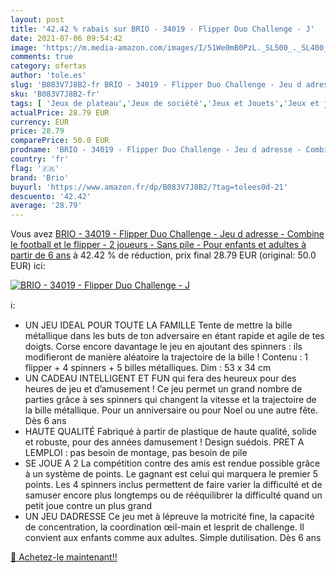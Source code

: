 ```yaml
---
layout: post
title: '42.42 % rabais sur BRIO - 34019 - Flipper Duo Challenge - J'
date: 2021-07-06 09:54:42
image: 'https://m.media-amazon.com/images/I/51We0mB0PzL._SL500_._SL400_.jpg'
comments: true
category: ofertas
author: 'tole.es'
slug: 'B083V7J8B2-fr BRIO - 34019 - Flipper Duo Challenge - Jeu d adresse -...'
sku: 'B083V7J8B2-fr'
tags: [ 'Jeux de plateau','Jeux de société','Jeux et Jouets','Jeux et jouets','brio', ]
actualPrice: 28.79 EUR
currency: EUR
price: 28.79
comparePrice: 50.0 EUR
prodname: 'BRIO - 34019 - Flipper Duo Challenge - Jeu d adresse - Combine le football et le flipper - 2 joueurs - Sans pile - Pour enfants et adultes à partir de 6 ans'
country: 'fr'
flag: '🇫🇷'
brand: 'Brio'
buyurl: 'https://www.amazon.fr/dp/B083V7J8B2/?tag=tolees0d-21'
descuento: '42.42'
average: '28.79'
---
```


Vous avez [BRIO - 34019 - Flipper Duo Challenge - Jeu d adresse - Combine le football et le flipper - 2 joueurs - Sans pile - Pour enfants et adultes à partir de 6 ans](https://www.amazon.fr/dp/B083V7J8B2/?tag=tolees0d-21)  à  42.42 % de réduction, prix final  28.79 EUR (original: 50.0 EUR) ici:

[![BRIO - 34019 - Flipper Duo Challenge - J](https://m.media-amazon.com/images/I/51We0mB0PzL._SL500_._SL400_.jpg)](https://www.amazon.fr/dp/B083V7J8B2/?tag=tolees0d-21)

ℹ️:

- UN JEU IDEAL POUR TOUTE LA FAMILLE Tente de mettre la bille métallique dans les buts de ton adversaire en étant rapide et agile de tes doigts. Corse encore davantage le jeu en ajoutant des spinners : ils modifieront de manière aléatoire la trajectoire de la bille ! Contenu : 1 flipper + 4 spinners + 5 billes métalliques. Dim : 53 x 34 cm
- UN CADEAU INTELLIGENT ET FUN qui fera des heureux pour des heures de jeu et d’amusement ! Ce jeu permet un grand nombre de parties grâce à ses spinners qui changent la vitesse et la trajectoire de la bille métallique. Pour un anniversaire ou pour Noel ou une autre fête. Dès 6 ans
- HAUTE QUALITÉ Fabriqué à partir de plastique de haute qualité, solide et robuste, pour des années damusement ! Design suédois. PRET A LEMPLOI : pas besoin de montage, pas besoin de pile
- SE JOUE A 2 La compétition contre des amis est rendue possible grâce à un système de points. Le gagnant est celui qui marquera le premier 5 points. Les 4 spinners inclus permettent de faire varier la difficulté et de samuser encore plus longtemps ou de rééquilibrer la difficulté quand un petit joue contre un plus grand
- UN JEU DADRESSE Ce jeu met à lépreuve la motricité fine, la capacité de concentration, la coordination œil-main et lesprit de challenge. Il convient aux enfants comme aux adultes. Simple dutilisation. Dès 6 ans

[🛒 Achetez-le maintenant!!](https://www.amazon.fr/dp/B083V7J8B2/?tag=tolees0d-21)
